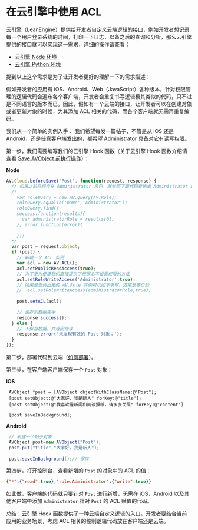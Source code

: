 # 在云引擎中使用 ACL

云引擎（LeanEngine）提供给开发者自定义云端逻辑的接口，例如开发者想记录每一个用户登录系统的时间，打印一下日志，以备之后的查询和分析，那么云引擎提供的接口就可以实现这一需求，详细的操作请查看：

* [云引擎 Node 环境](leanengine_cloudfunction_guide-node.html)
* [云引擎 Python 环境](leanengine_guide-python.html)

提到以上这个需求是为了让开发者更好的理解一下的需求描述：

假如开发者的应用有 iOS、Android、Web（JavaScript）各种版本，针对权限管理的逻辑代码会遍布各个客户端，开发者会重复书写逻辑极其类似的代码，只不过是不同语言的版本而已。因此，假如有一个云端的接口，让开发者可以在创建对象或者更新对象的时候，为其添加 ACL 相关的代码，而各个客户端就无需再重复编码。

我们从一个简单的实例入手：
我们希望每发一篇帖子，不管是从 iOS 还是 Android，还是任意客户端发出的，都希望 Administrator 具备对它有读写权限。

第一步，我们需要编写我们的云引擎 Hook 函数（关于云引擎 Hook 函数介绍请查看 [Save AVObject 前执行操作](leanengine_cloudfunction_guide-node.html#beforeSave)）：

**Node**

```javascript
AV.Cloud.beforeSave('Post', function(request, response) {
  // 如果之前已经存在 Administrator 角色，就参照下面代码查询出 Administrator 的 AV.Role 的实例
  /*
    var roleQuery = new AV.Query(AV.Role);
    roleQuery.equalTo('name','Administrator');
    roleQuery.find({
    success:function(results){
      var administratorRole = results[0];
    }, error:function(error){
      
    });
  */
  var post = request.object;
  if (post) {
    // 新建一个 ACL 实例
    var acl = new AV.ACL();
    acl.setPublicReadAccess(true);
    // 为了更为便捷我们直接提供了根据名字设置权限的方法
    acl.setRoleWriteAccess('Administrator',true);
    // 如果是查询出来的 AV.Role 实例可以如下书写，效果是等价的
    //  acl.setRoleWriteAccess(administratorRole,true);
      
    post.setACL(acl);
    
    // 保存到数据库中
    response.success();
  } else {
    // 不保存数据，并返回错误
    response.error('未发现有效的 Post 对象；');    
  }
});
```

第二步，部署代码到云端（[如何部署](leanengine_webhosting_guide-node.html#部署)）。

第三步，在客户端客户端保存一个 `Post` 对象：

**iOS**

```objc
 AVObject *post = [AVObject objectWithClassName:@"Post"];
 [post setObject:@"大家好，我是新人" forKey:@"title"];
 [post setObject:@"我喜欢看新闻和阅读报纸，请多多关照" forKey:@"content"]
 
 [post saveInBackground];
```

**Android**

```java
 // 新建一个帖子对象
 AVObject post=new AVObject("Post");
 post.put("title","大家好，我是新人");
 
 post.saveInBackground();// 保存
```

第四步，打开控制台，查看新增的 `Post` 的对象中的 ACL 的值：

```json
{"*":{"read":true},"role:Administrator":{"write":true}}
``` 

如此做，客户端的代码就只要针对 `Post` 进行新增，无需在 iOS，Android 以及其他客户端中添加 `Administrator` 针对 `Post` 的 ACL 赋值的代码。

总结：云引擎 Hook 函数提供了一种云端自定义逻辑的入口。开发者要结合当前应用的业务场景，考虑 ACL 相关的控制逻辑代码放在客户端还是云端。
